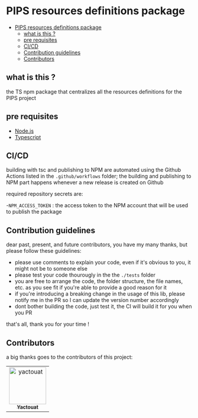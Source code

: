 # PIPS resources definitions package

<!-- TOC -->

- [PIPS resources definitions package](#pips-resources-definitions-package)
  - [what is this ?](#what-is-this-)
  - [pre requisites](#pre-requisites)
  - [CI/CD](#cicd)
  - [Contribution guidelines](#contribution-guidelines)
  - [Contributors](#contributors)

<!-- /TOC -->

## what is this ?

the TS npm package that centralizes all the resources definitions for the PIPS project

## pre requisites

- [Node.js](https://nodejs.org/en/)
- [Typescript](https://www.typescriptlang.org/)

## CI/CD

building with tsc and publishing to NPM are automated using the Github Actions listed in the `.github/workflows` folder; the building and publishing to NPM part happens whenever a new release is created on Github

required repository secrets are:

-`NPM_ACCESS_TOKEN` : the access token to the NPM account that will be used to publish the package

## Contribution guidelines

dear past, present, and future contributors, you have my many thanks, but please follow these guidelines:

- please use comments to explain your code, even if it's obvious to you, it might not be to someone else
- please test your code thourougly in the the `./tests` folder
- you are free to arrange the code, the folder structure, the file names, etc. as you see fit if you're able to provide a good reason for it
- if you're introducing a breaking change in the usage of this lib, please notify me in the PR so I can update the version number accordingly
- dont bother building the code, just test it, the CI will build it for you when you PR

that's all, thank you for your time !

## Contributors

a big thanks goes to the contributors of this project:

<table>
<tbody>
    <tr>
        <td align="center"><a href="https://github.com/yactouat"><img src="https://avatars.githubusercontent.com/u/37403808?v=4" width="100px;" alt="yactouat"/><br /><sub><b>Yactouat</b></sub></a><br /><a href="https://github.com/yactouat"></td>
    </tr>
</tbody>
</table>
